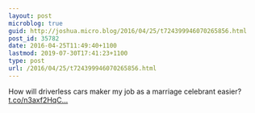 ```yaml
---
layout: post
microblog: true
guid: http://joshua.micro.blog/2016/04/25/t724399946070265856.html
post_id: 35782
date: 2016-04-25T11:49:40+1100
lastmod: 2019-07-30T17:41:23+1100
type: post
url: /2016/04/25/t724399946070265856.html
---
```

How will driverless cars maker my job as a marriage celebrant easier? [t.co/n3axf2HqC...](https://t.co/n3axf2HqCu)
